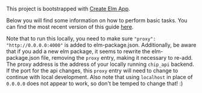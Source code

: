 This project is bootstrapped with [Create Elm App](https://github.com/halfzebra/create-elm-app).

Below you will find some information on how to perform basic tasks.
You can find the most recent version of this guide [here](https://github.com/halfzebra/create-elm-app/blob/master/template/README.md).

Note that to run this locally, you need to make sure `"proxy": "http://0.0.0.0:4000"` is added to elm-package.json. Additionally, be aware that if you add a new elm package, it seems to rewrite the elm-package.json file, removing the `proxy` entry, making it necessary to re-add. The proxy address is the address of your locally running `chip_api` backend. If the port for the api changes, this `proxy` entry will need to change to continue with local development. Also note that using `localhost` in place of `0.0.0.0` does not appear to work, so don't be temped to change that! :)